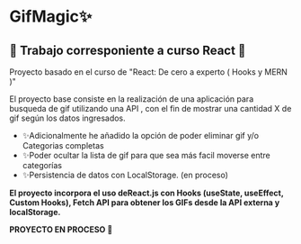 # GifMagic✨

## 🍊 Trabajo corresponiente a curso React 🍊
Proyecto basado en el curso de "React: De cero a experto ( Hooks y MERN )"

El proyecto base consiste en la realización de una aplicación para busqueda de gif utilizando una API , con el fin de mostrar una cantidad X de gif según los datos ingresados.

 * ✨Adicionalmente he añadido la opción de poder eliminar gif y/o Categorias completas
 * ✨Poder ocultar la lista de gif para que sea más facil moverse entre categorías
 * ✨Persistencia de datos con LocalStorage. (en proceso)


 **El proyecto incorpora el uso deReact.js con Hooks (useState, useEffect, Custom Hooks),
Fetch API para obtener los GIFs desde la API externa y localStorage.**


 


 **PROYECTO EN PROCESO 🍊**
  






